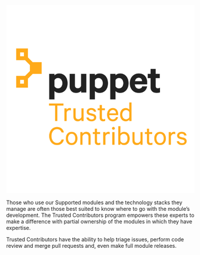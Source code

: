 ![puppet trusted contributor logo](/assets/logo.png)

Those who use our Supported modules and the technology stacks they manage are often those best suited to know where to go with the module’s development.
The Trusted Contributors program empowers these experts to make a difference with partial ownership of the modules in which they have expertise.

Trusted Contributors have the ability to help triage issues, perform code review and merge pull requests and, even make full module releases.
